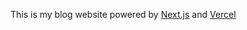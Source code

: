 This is my blog website powered by [Next.js](https://nextjs.org/learn) and [Vercel](https://vercel.com/)